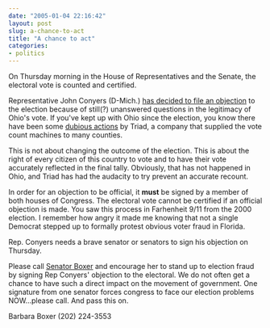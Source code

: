 ```yaml
---
date: "2005-01-04 22:16:42"
layout: post
slug: a-chance-to-act
title: "A chance to act"
categories:
- politics
---
```


On Thursday morning in the House of Representatives and the Senate, the electoral vote is counted and certified.  
  
Representative John Conyers (D-Mich.) [has decided to file an objection](http://www.truthout.org/docs_04/123104W.shtml) to the election because of still(?) unanswered questions in the legitimacy of Ohio's vote. If you've kept up with Ohio since the election, you know there have been some [dubious actions](http://www.wcpo.com/news/2004/local/12/15/oh_elections.html) by Triad, a company that supplied the vote count machines to many counties.  
  
This is not about changing the outcome of the election. This is about the right of every citizen of this country to vote and to have their vote accurately reflected in the final tally. Obviously, that has not happened in Ohio, and Triad has had the audacity to try prevent an accurate recount.  
  
In order for an objection to be official, it **must** be signed by a member of both houses of Congress. The electoral vote cannot be certified if an official objection is made. You saw this process in Farhenheit 9/11 from the 2000 election. I remember how angry it made me knowing that not a single Democrat stepped up to formally protest obvious voter fraud in Florida.  
  
Rep. Conyers needs a brave senator or senators to sign his objection on Thursday.  
  
Please call [Senator Boxer](http://boxer.senate.gov/) and encourage her to stand up to election fraud by signing Rep Conyers' objection to the electoral. We do not often get a chance to have such a direct impact on the movement of government. One signature from one senator forces congress to face our election problems NOW...please call. And pass this on.
 
Barbara Boxer (202) 224-3553  
  
